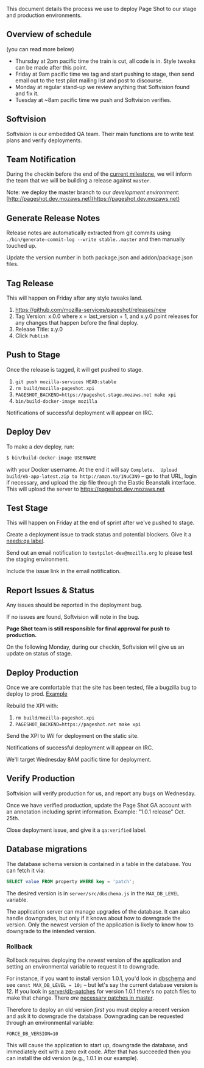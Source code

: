 This document details the process we use to deploy Page Shot to our stage and production environments.

## Overview of schedule ##

(you can read more below)

- Thursday at 2pm pacific time the train is cut, all code is in. Style tweaks can be made after this point.
- Friday at 9am pacific time we tag and start pushing to stage, then send email out to the test pilot mailing list and post to discourse.
- Monday at regular stand-up we review anything that Softvision found and fix it.
- Tuesday at ~8am pacific time we push and Softvision verifies.

## Softvision ##

Softvision is our embedded QA team. Their main functions are to write test plans and verify deployments.

## Team Notification ##

During the checkin before the end of the [current milestone](https://github.com/mozilla-services/pageshot/milestones), we will inform the team that we will be building a release against `master`.

Note: we deploy the master branch to our *development environment*: [http://pageshot.dev.mozaws.net](https://pageshot.dev.mozaws.net)

## Generate Release Notes ##

Release notes are automatically extracted from git commits using `./bin/generate-commit-log --write stable..master` and then manually touched up.

Update the version number in both package.json and addon/package.json files.

## Tag Release ##

This will happen on Friday after any style tweaks land.

1. https://github.com/mozilla-services/pageshot/releases/new
2. Tag Version: x.0.0 where x = last_version + 1, and x.y.0 point releases for any changes that happen before the final deploy.
3. Release Title: x.y.0
4. Click `Publish`

## Push to Stage ##

Once the release is tagged, it will get pushed to stage.

1. `git push mozilla-services HEAD:stable`
2. `rm build/mozilla-pageshot.xpi`
3. `PAGESHOT_BACKEND=https://pageshot.stage.mozaws.net make xpi`
4. `bin/build-docker-image mozilla`

Notifications of successful deployment will appear on IRC.

## Deploy Dev ##

To make a dev deploy, run:

```sh
$ bin/build-docker-image USERNAME
```

with your Docker username.  At the end it will say `Complete.  Upload build/eb-app-latest.zip to http://amzn.to/1NuC3N9` – go to that URL, login if necessary, and upload the zip file through the Elastic Beanstalk interface.  This will upload the server to https://pageshot.dev.mozaws.net

## Test Stage ##

This will happen on Friday at the end of sprint after we've pushed to stage.

Create a deployment issue to track status and potential blockers. Give it a [needs:qa label](https://github.com/mozilla-services/pageshot/issues?utf8=✓&q=is%3Aissue%20is%3Aopen%20label%3A%22needs%3Aqa%22%20).

Send out an email notification to `testpilot-dev@mozilla.org` to please test the staging environment.

Include the issue link in the email notification.

## Report Issues & Status ##

Any issues should be reported in the deployment bug.

If no issues are found, Softvision will note in the bug.

**Page Shot team is still responsible for final approval for push to production.**

On the following Monday, during our checkin, Softvision will give us an update on status of stage.

## Deploy Production ##

Once we are comfortable that the site has been tested, file a bugzilla bug to deploy to prod. [Example](https://bugzilla.mozilla.org/show_bug.cgi?id=1312768)

Rebuild the XPI with:

1. `rm build/mozilla-pageshot.xpi`
2. `PAGESHOT_BACKEND=https://pageshot.net make xpi`

Send the XPI to Wil for deployment on the static site.

Notifications of successful deployment will appear on IRC.

We'll target Wednesday 8AM pacific time for deployment.

## Verify Production ##

Softvision will verify production for us, and report any bugs on Wednesday.

Once we have verified production, update the Page Shot GA account with an annotation including sprint information. Example: "1.0.1 release" Oct. 25th.

Close deployment issue, and give it a `qa:verified` label.

## Database migrations

The database schema version is contained in a table in the database.  You can fetch it via:

```sql
SELECT value FROM property WHERE key = 'patch';
```

The desired version is in `server/src/dbschema.js` in the `MAX_DB_LEVEL` variable.

The application server can manage upgrades of the database.  It can also handle downgrades, but only if it knows about how to downgrade the version.  Only the newest version of the application is likely to know how to downgrade to the intended version.

### Rollback

Rollback requires deploying the *newest* version of the application and setting an environmental variable to request it to downgrade.

For instance, if you want to install version 1.0.1, you'd look in [dbschema](https://github.com/mozilla-services/pageshot/blob/1.0.1/server/src/dbschema.js#L7) and see `const MAX_DB_LEVEL = 10;` – but let's say the current database version is 12.  If you look in [server/db-patches](https://github.com/mozilla-services/pageshot/tree/1.0.1/server/db-patches) for version 1.0.1 there's no patch files to make that change.  There *are* [necessary patches in master](https://github.com/mozilla-services/pageshot/tree/master/server/db-patches).

Therefore to deploy an old version *first* you must deploy a recent version and ask it to downgrade the database.  Downgrading can be requested through an environmental variable:

`FORCE_DB_VERSION=10`

This will cause the application to start up, downgrade the database, and immediately exit with a zero exit code.  After that has succeeded then you can install the old version (e.g., 1.0.1 in our example).
